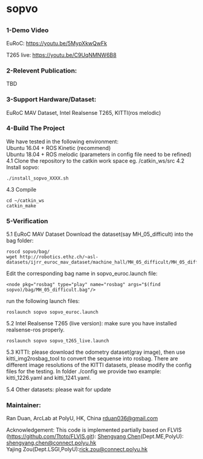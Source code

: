 #  sopvo
## 

### 1-Demo Video
EuRoC:
https://youtu.be/5MypXkwQwFk

T265 live:
https://youtu.be/C9UqNMNW6B8

### 2-Relevent Publication:
TBD
### 3-Support Hardware/Dataset:
EuRoC MAV Dataset, Intel Realsense T265, KITTI(ros melodic)
### 4-Build The Project
We have tested in the following environment: <br />
Ubuntu 16.04 + ROS Kinetic (recommend) <br />
Ubuntu 18.04 + ROS melodic (parameters in config file need to be refined) <br />
4.1 Clone the repository to the catkin work space eg. /catkin_ws/src
4.2 Install sopvo:
````
./install_sopvo_XXXX.sh
````
4.3 Compile
````
cd ~/catkin_ws
catkin_make
````
### 5-Verification
5.1 EuRoC MAV Dataset
Download the dataset(say MH_05_difficult) into the bag folder:
````
roscd sopvo/bag/
wget http://robotics.ethz.ch/~asl-datasets/ijrr_euroc_mav_dataset/machine_hall/MH_05_difficult/MH_05_difficult.bag
````
Edit the corresponding bag name in sopvo_euroc.launch file:
````
<node pkg="rosbag" type="play" name="rosbag" args="$(find sopvo)/bag/MH_05_difficult.bag"/>
````
run the following launch files:
````
roslaunch sopvo sopvo_euroc.launch
````

5.2 Intel Realsense T265 (live version):
make sure you have installed realsense-ros properly.
````
roslaunch sopvo sopvo_t265_live.launch
````

5.3 KITTI:
please download the odometry dataset(gray image), then use kitti_img2rosbag_tool to convert the sequense into rosbag.
There are different image resolutions of the KITTI datasets, please modify the config files for the testing. 
In folder ./config we provide two example: kitti_1226.yaml and kitti_1241.yaml. 

5.4 Other datasets:
please wait for update

### Maintainer:
Ran Duan, ArcLab at PolyU, HK, China
rduan036@gmail.com

Acknowledgement:
This code is implemented partially based on FLVIS (https://github.com/Ttoto/FLVIS.git):
[Shengyang Chen](https://www.polyu.edu.hk/researchgrp/cywen/index.php/en/people/researchstudent.html)(Dept.ME,PolyU): shengyang.chen@connect.polyu.hk <br />
Yajing Zou(Dept.LSGI,PolyU):rick.zou@connect.polyu.hk
